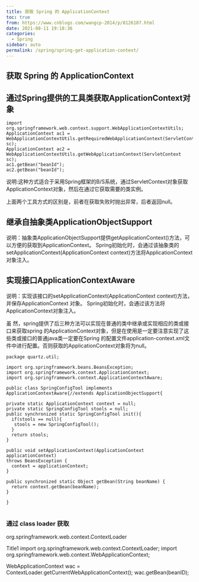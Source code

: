 ```yaml
---
title: 获取 Spring 的 ApplicationContext
toc: true
from: https://www.cnblogs.com/wangcp-2014/p/8126187.html
date: 2021-08-11 19:18:36
categories: 
  - Spring
sidebar: auto
permalink: /spring/spring-get-application-context/
---
```


## 获取 Spring 的 ApplicationContext

## 通过Spring提供的工具类获取ApplicationContext对象

```
import org.springframework.web.context.support.WebApplicationContextUtils;
ApplicationContext ac1 = WebApplicationContextUtils.getRequiredWebApplicationContext(ServletContext sc);
ApplicationContext ac2 = WebApplicationContextUtils.getWebApplicationContext(ServletContext sc);
ac1.getBean("beanId");
ac2.getBean("beanId");

```

 

说明:这种方式适合于采用Spring框架的B/S系统，通过ServletContext对象获取ApplicationContext对象，然后在通过它获取需要的类实例。

上面两个工具方式的区别是，前者在获取失败时抛出异常，后者返回null。

## 继承自抽象类ApplicationObjectSupport

说明：抽象类ApplicationObjectSupport提供getApplicationContext()方法，可以方便的获取到ApplicationContext。
Spring初始化时，会通过该抽象类的setApplicationContext(ApplicationContext context)方法将ApplicationContext 对象注入。

## 实现接口ApplicationContextAware

说明：实现该接口的setApplicationContext(ApplicationContext context)方法，并保存ApplicationContext 对象。
Spring初始化时，会通过该方法将ApplicationContext对象注入。

虽 然，spring提供了后三种方法可以实现在普通的类中继承或实现相应的类或接口来获取spring 的ApplicationContext对象，但是在使用是一定要注意实现了这些类或接口的普通java类一定要在Spring 的配置文件application-context.xml文件中进行配置。否则获取的ApplicationContext对象将为null。

```
package quartz.util;

import org.springframework.beans.BeansException;
import org.springframework.context.ApplicationContext;
import org.springframework.context.ApplicationContextAware;

public class SpringConfigTool implements ApplicationContextAware{//extends ApplicationObjectSupport{

private static ApplicationContext context = null;
private static SpringConfigTool stools = null;
public synchronized static SpringConfigTool init(){
  if(stools == null){
   stools = new SpringConfigTool();
  }
  return stools;
}

public void setApplicationContext(ApplicationContext applicationContext)
throws BeansException {
  context = applicationContext;
}

public synchronized static Object getBean(String beanName) {
  return context.getBean(beanName);
}

}


```

### 通过 class loader 获取

org.springframework.web.context.ContextLoader

Title1 import org.springframework.web.context.ContextLoader; 
import org.springframework.web.context.WebApplicationContext; 

WebApplicationContext wac = ContextLoader.getCurrentWebApplicationContext(); 
  wac.getBean(beanID);

